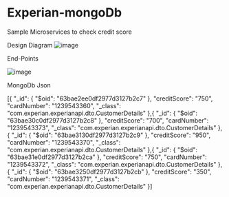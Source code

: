 # Experian-mongoDb
Sample Microservices to check credit score

Design Diagram
![image](https://user-images.githubusercontent.com/19620287/211250594-47a452a9-5b56-47f5-a36c-34a9aff18dd6.png)

End-Points

![image](https://user-images.githubusercontent.com/19620287/211251660-1ea30227-6654-4b05-bd32-0957150d2c87.png)


MongoDb Json

[{
  "_id": {
    "$oid": "63bae2ee0df2977d3127b2c7"
  },
  "creditScore": "750",
  "cardNumber": "1239543360",
  "_class": "com.experian.experianapi.dto.CustomerDetails"
},{
  "_id": {
    "$oid": "63bae30c0df2977d3127b2c8"
  },
  "creditScore": "700",
  "cardNumber": "1239543373",
  "_class": "com.experian.experianapi.dto.CustomerDetails"
},{
  "_id": {
    "$oid": "63bae3130df2977d3127b2c9"
  },
  "creditScore": "950",
  "cardNumber": "1239543370",
  "_class": "com.experian.experianapi.dto.CustomerDetails"
},{
  "_id": {
    "$oid": "63bae31e0df2977d3127b2ca"
  },
  "creditScore": "750",
  "cardNumber": "1239543372",
  "_class": "com.experian.experianapi.dto.CustomerDetails"
},{
  "_id": {
    "$oid": "63bae3250df2977d3127b2cb"
  },
  "creditScore": "350",
  "cardNumber": "1239543371",
  "_class": "com.experian.experianapi.dto.CustomerDetails"
}]
